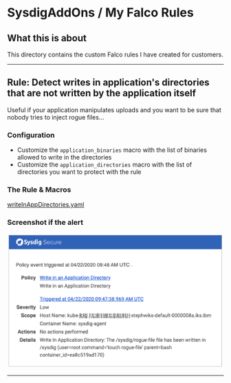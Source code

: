 # SysdigAddOns / My Falco Rules

## What this is about

This directory contains the custom Falco rules I have created for customers. 

---

## **Rule**: Detect  writes in application's directories that are not written by the application itself

Useful if your application manipulates uploads and you want to be sure that nobody tries to inject rogue files...

### Configuration

- Customize the `application_binaries` macro with the list of binaries allowed to write in the directories
- Customize the `application_directories` macro with the list of directories you want to protect with the rule

### The Rule & Macros

[writeInAppDirectories.yaml](./writeInAppDirectories.yaml)

### Screenshot if the alert

![writeInAppDirectories](images/writeInAppDirectories.png)

---